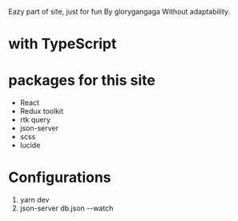 Eazy part of site, just for fun
By glorygangaga
Without adaptability.

# with TypeScript

# packages for this site

- React
- Redux toolkit
- rtk query
- json-server
- scss
- lucide

# Configurations

1. yarn dev
2. json-server db.json --watch
